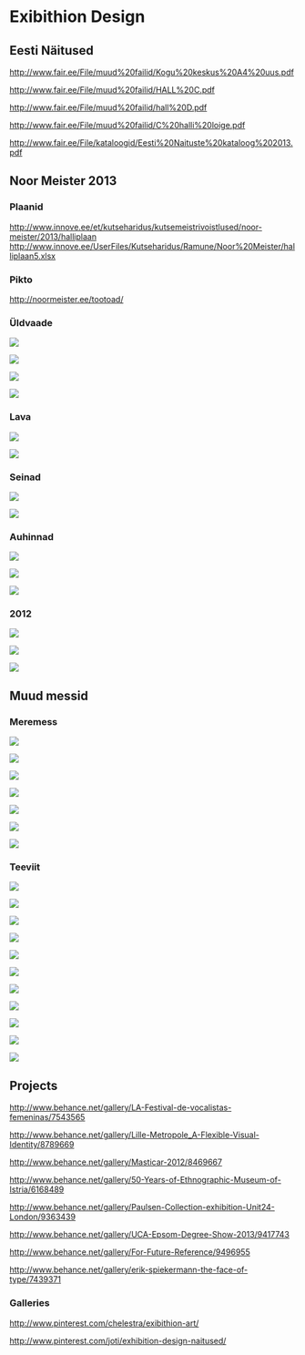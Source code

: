 # Exibithion Design 

## Eesti Näitused


http://www.fair.ee/File/muud%20failid/Kogu%20keskus%20A4%20uus.pdf

http://www.fair.ee/File/muud%20failid/HALL%20C.pdf

http://www.fair.ee/File/muud%20failid/hall%20D.pdf

http://www.fair.ee/File/muud%20failid/C%20halli%20loige.pdf

http://www.fair.ee/File/kataloogid/Eesti%20Naituste%20kataloog%202013.pdf


## Noor Meister 2013


### Plaanid


http://www.innove.ee/et/kutseharidus/kutsemeistrivoistlused/noor-meister/2013/halliplaan
http://www.innove.ee/UserFiles/Kutseharidus/Ramune/Noor%20Meister/halliplaan5.xlsx


### Pikto


http://noormeister.ee/tootoad/


### Üldvaade


![](http://noormeister.ee/wp-content/gallery/noor-meister-2013-teine-paev/noor-meister-124.jpg)


![](http://noormeister.ee/wp-content/gallery/noor-meister-2013-teine-paev/noor-meister-125.jpg)


![](http://noormeister.ee/wp-content/gallery/noor-meister-2013-esimene-paev/paev-1-9.jpg)


![](http://noormeister.ee/wp-content/gallery/noor-meister-2013-esimene-paev/dsc_0125.jpg)


### Lava


![](http://noormeister.ee/wp-content/gallery/katlemine/katlemine-48.jpg)


![](http://noormeister.ee/wp-content/gallery/noor-meister-2013-esimene-paev/paev-1-2.jpg)


### Seinad


![](http://noormeister.ee/wp-content/gallery/noor-meister-2013-esimene-paev/dsc_0471.jpg)


![](http://noormeister.ee/wp-content/gallery/noor-meister-2013-esimene-paev/dsc_0468.jpg)


### Auhinnad


![](http://noormeister.ee/wp-content/gallery/noor-meister-2013-loputseremoonia/muuja-pohikooli-paasil.jpg)


![](http://noormeister.ee/wp-content/gallery/noor-meister-2013-loputseremoonia/infotehnoloog-parim-meeskond.jpg)


![](http://noormeister.ee/wp-content/gallery/noor-meister-2013-loputseremoonia/ehituspuusepp.jpg)


### 2012


![](http://noormeister.ee/wp-content/gallery/test-galerii/img_0223.jpg)


![](http://noormeister.ee/wp-content/gallery/test-galerii/img_0475.jpg)


![](http://noormeister.ee/wp-content/gallery/test-galerii/img_1369.jpg)


## Muud messid


### Meremess


![](http://www.meremess.ee/wp-content/gallery/2013/b.jpg)


![](http://www.meremess.ee/wp-content/gallery/2013/b2.jpg)


![](http://www.meremess.ee/wp-content/gallery/2013/pan.jpg)


![](http://www.meremess.ee/wp-content/gallery/2013/ton1224.jpg)


![](http://www.meremess.ee/wp-content/gallery/2012/jmk.jpg)


![](http://www.meremess.ee/wp-content/gallery/mere-ja-vaba-aja-mess-2011/img_9622.jpg)


![](http://www.meremess.ee/wp-content/gallery/2012/imgp0495.jpg)


### Teeviit


![](https://fbcdn-sphotos-f-a.akamaihd.net/hphotos-ak-frc3/598490_513629765322809_1138430074_n.jpg)


![](https://fbcdn-sphotos-c-a.akamaihd.net/hphotos-ak-prn1/s720x720/60490_512859885399797_186455926_n.jpg)


![](https://fbcdn-sphotos-c-a.akamaihd.net/hphotos-ak-prn1/s720x720/60490_512859885399797_186455926_n.jpg)


![](https://fbcdn-sphotos-g-a.akamaihd.net/hphotos-ak-frc1/s720x720/189836_512859775399808_1989827854_n.jpg)


![](https://fbcdn-sphotos-d-a.akamaihd.net/hphotos-ak-ash3/229119_217714924914296_7318549_n.jpg)


![](https://fbcdn-sphotos-c-a.akamaihd.net/hphotos-ak-ash2/247244_217714681580987_2667155_n.jpg)


![](https://fbcdn-sphotos-a-a.akamaihd.net/hphotos-ak-prn1/226615_217714618247660_516976_n.jpg)


![](https://fbcdn-sphotos-d-a.akamaihd.net/hphotos-ak-frc3/230614_217714514914337_7390602_n.jpg)


![](https://fbcdn-sphotos-h-a.akamaihd.net/hphotos-ak-ash3/227116_217713381581117_597634_n.jpg)


![](https://fbcdn-sphotos-b-a.akamaihd.net/hphotos-ak-frc3/248008_217713358247786_8173445_n.jpg)


![](https://fbcdn-sphotos-c-a.akamaihd.net/hphotos-ak-ash2/249744_217713331581122_639218_n.jpg)


## Projects


http://www.behance.net/gallery/LA-Festival-de-vocalistas-femeninas/7543565

http://www.behance.net/gallery/Lille-Metropole_A-Flexible-Visual-Identity/8789669

http://www.behance.net/gallery/Masticar-2012/8469667

http://www.behance.net/gallery/50-Years-of-Ethnographic-Museum-of-Istria/6168489

http://www.behance.net/gallery/Paulsen-Collection-exhibition-Unit24-London/9363439

http://www.behance.net/gallery/UCA-Epsom-Degree-Show-2013/9417743

http://www.behance.net/gallery/For-Future-Reference/9496955

http://www.behance.net/gallery/erik-spiekermann-the-face-of-type/7439371


### Galleries


http://www.pinterest.com/chelestra/exibithion-art/

http://www.pinterest.com/joti/exhibition-design-naitused/